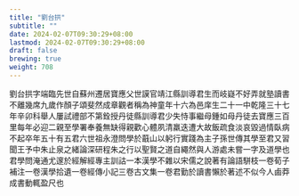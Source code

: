 ```yaml
---
title: "劉台拱"
subtitle: ""
date: 2024-02-07T09:30:29+08:00
lastmod: 2024-02-07T09:30:29+08:00
draft: false
brewing: true
weight: 708
---
```



劉台拱字端臨先世自蘇州遷居寶應父世謨官靖江縣訓導君生而岐嶷不好弄就塾讀書不離幾席九歲作顏子頌斐然成章觀者稱為神童年十六為邑庠生二十一中乾隆三十七年辛卯科舉人屢試禮部不第銓授丹徒縣訓導君少失恃事繼母鍾如母丹徒去寶應三百里每年必迎二親至學署奉養無缺得親歡心體夙清羸迭遭大故飯疏食淡哀毀過情臥病不起卒年五十有五君六世祖永澄問學於蕺山以躬行實踐為主子孫世傳其學至君又習聞王予中朱止泉之緒論深研程朱之行以聖賢之道自繩然與人游處未嘗一字及道學也君學問淹通尤邃於經解經專主訓詁一本漢學不雜以宋儒之說著有論語駢枝一卷荀子補注一卷漢學拾遺一卷經傳小記三卷古文集一卷君勤於讀書懶於著述不似今人鹵莽成書動輒盈尺也